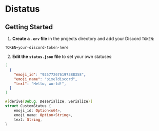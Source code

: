 # Distatus
## Getting Started
1. **Create a `.env` file** in the projects directory and add your Discord `TOKEN`:
```env
TOKEN=your-discord-token-here
```
2. **Edit the `status.json` file** to set your own statuses:
```json
[
  {
    "emoji_id": "925772676197388358",
    "emoji_name": "pixeldiscord",
    "text": "Hello, world!",
  }
]
```

```rust
#[derive(Debug, Deserialize, Serialize)]
struct CustomStatus {
    emoji_id: Option<u64>,
    emoji_name: Option<String>,
    text: String,
}
```
